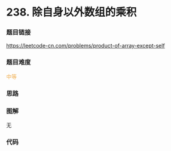 # 238. 除自身以外数组的乘积

### 题目链接

https://leetcode-cn.com/problems/product-of-array-except-self

### 题目难度

<font color=#F0AD4E>中等</font>

### 思路



### 图解

无

### 代码

```python
```